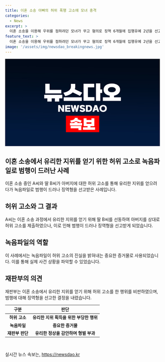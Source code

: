 ```yaml
---
title: 이혼 소송 아빠의 허위 폭행 고소에 모녀 충격
categories:
  - News
excerpt: >
  이혼 소송을 이용해 우위를 점하려던 모녀가 무고 혐의로 징역 6개월에 집행유예 2년을 선고받았다. 이들은 딸이 아버지에게 폭행당했다고 허위 고소한 것으로 드러나, 녹음파일 증거로 반전됐다. 재판부는 이들의 행위를 비난하면서도, 형사처벌 전력이 없다는 점을 감안해 유리한 정상으로 참작했다고 밝혔다. (150자)
feature_text: >
  이혼 소송을 이용해 우위를 점하려던 모녀가 무고 혐의로 징역 6개월에 집행유예 2년을 선고받았다. 이들은 딸이 아버지에게 폭행당했다고 허위 고소한 것으로 드러나, 녹음파일 증거로 반전됐다. 재판부는 이들의 행위를 비난하면서도, 형사처벌 전력이 없다는 점을 감안해 유리한 정상으로 참작했다고 밝혔다. (150자)
image: '/assets/img/newsdao_breakingnews.jpg'
---
```


<p><img src="/assets/img/newsdao_breakingnews.jpg" alt="ranknews 속보" /></p>

<h2 data-ke-size="size26">이혼 소송에서 유리한 지위를 얻기 위한 허위 고소로 녹음파일로 범행이 드러난 사례</h2>

<p data-ke-size="size16">이혼 소송 중인 A씨와 딸 B씨가 아버지에 대한 허위 고소를 통해 유리한 지위를 얻으려다가 녹음파일로 범행이 드러나 징역형을 선고받은 사례입니다.</p>

<h2 data-ke-size="size24">허위 고소와 그 결과</h2>

<p data-ke-size="size16">A씨는 이혼 소송 과정에서 유리한 지위를 얻기 위해 딸 B씨를 선동하여 아버지를 상대로 허위 고소를 제출하였으나, 이로 인해 범행이 드러나 징역형을 선고받게 되었습니다.</p>

<h2 data-ke-size="size24">녹음파일의 역할</h2>

<p data-ke-size="size16">이 사례에서는 녹음파일이 허위 고소의 진실을 밝혀내는 중요한 증거물로 사용되었습니다. 이를 통해 실제 사건 상황을 파악할 수 있었습니다.</p>

<h2 data-ke-size="size24">재판부의 의견</h2>

<p data-ke-size="size16">재판부는 이혼 소송에서 유리한 지위를 얻기 위해 허위 고소를 한 행위를 비판하였으며, 범행에 대해 징역형을 선고한 결정을 내렸습니다.</p>

<table>
<thead>
<tr>
<th style="text-align: center;">구분</th>
<th style="text-align: center;">판단</th>
</tr>
</thead>
<tbody>
<tr>
<td style="text-align: center; height: 17px;"><b>허위 고소</b></td>
<td style="text-align: center; height: 17px;"><b>유리한 지위 획득을 위한 부당한 행위</b></td>
</tr>
<tr>
<td style="text-align: center; height: 17px;"><b>녹음파일</b></td>
<td style="text-align: center; height: 17px;"><b>중요한 증거물</b></td>
</tr>
<tr>
<td style="text-align: center; height: 17px;"><b>재판부 판단</b></td>
<td style="text-align: center; height: 17px;"><b>유리한 정상을 감안하며 형벌 부과</b></td>
</tr>
</tbody>
</table>

<p data-ke-size="size16">&nbsp;</p>
실시간 뉴스 속보는, <a href="https://newsdao.kr" rel="dofollow">https://newsdao.kr</a>


